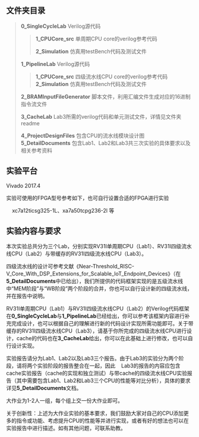 ## 文件夹目录

> **0_SingleCycleLab** Verilog源代码
> 
> > **1_CPUCore_src** 单周期CPU core的verilog参考代码
> > 
> > **2_Simulation** 仿真用testBench代码及测试文件
> 
> **1_PipelineLab** Verilog源代码  
> 
> > **1_CPUCore_src** 四级流水线CPU core的verilog参考代码  
> > **2_Simulation** 仿真用testBench代码及测试文件  
> 
> **2_BRAMInputFileGenerator** 脚本文件，利用汇编文件生成对应的16进制指令流文件
> 
> **3_CacheLab** Lab3所需的verilog代码和单元测试文件，详情见文件夹readme 
> 
> **4_ProjectDesignFiles** 包含CPU的流水线模块设计图 
> **5_DetailDocuments** 包含Lab1、Lab2和Lab3共三次实验的具体要求以及相关参考资料 



## 实验平台

Vivado 2017.4 

实验可使用的FPGA型号参考如下，也可自行设置合适的FPGA进行实验

    xc7a12ticsg325-1L、xa7a50tcpg236-2l 等



## 实验内容与要求

本次实验总共分为三个Lab，分别实现RV31I单周期CPU（Lab1）、RV31I四级流水线CPU（Lab2）与带缓存的RV31I四级流水线CPU（Lab3）。

四级流水线的设计可参考文献《Near-Threshold_RISC-V_Core_With_DSP_Extensions_for_Scalable_IoT_Endpoint_Devices》（在**5_DetailDocuments**中已给出），我们所提供的代码框架实现的是五级流水线中“MEM阶段”与“WB阶段”两个阶段的合并，你也可以自行设计新的四级流水线，并在报告中说明。

RV31I单周期CPU（Lab1）与RV31I四级流水线CPU（Lab2）的Verilog代码框架在**0_SingleCycleLab**与**1_PipelineLab**已经给出，你可以参考该框架内容进行补充完成设计，也可以根据自己的理解进行新的代码设计实现所需功能即可。关于带缓存的RV31I四级流水线CPU（Lab3），请基于你所完成的四级流水线CPU进行设计，cache的代码也在**3_CacheLab**给出，你可以在此基础上进行修改，也可以自行设计实现。

实验报告请分为Lab1、Lab2以及Lab3三个报告。由于Lab3的实验分为两个阶段，请将两个实验阶段的报告整合在一起，因此    Lab3的报告的内容应包含cache实验报告（cache的实现和独立测试）与带cache的四级流水线CPU实验报告（其中需要包含Lab1、Lab2和Lab3三个CPU的性能等对比分析），具体的要求详见**5_DetailDocuments**文档。

大作业为1-2人一组，每个组上交一份大作业即可。

关于创新性：上述为大作业实验的基本要求，我们鼓励大家对自己的CPU添加更多的指令或功能、考虑提升CPU的性能等并进行实现，或者有好的想法也可以在实验报告中进行描述。如有其他问题，可联系助教。



